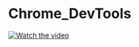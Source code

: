 # Chrome_DevTools
[](https://www.youtube.com/watch?v=dr5V3SNPGa0)
[![Watch the video](https://cdn1.savepice.ru/uploads/2022/1/11/13f561a335a385c99583f6c4381fb650-full.png)](https://www.youtube.com/watch?v=dr5V3SNPGa0)